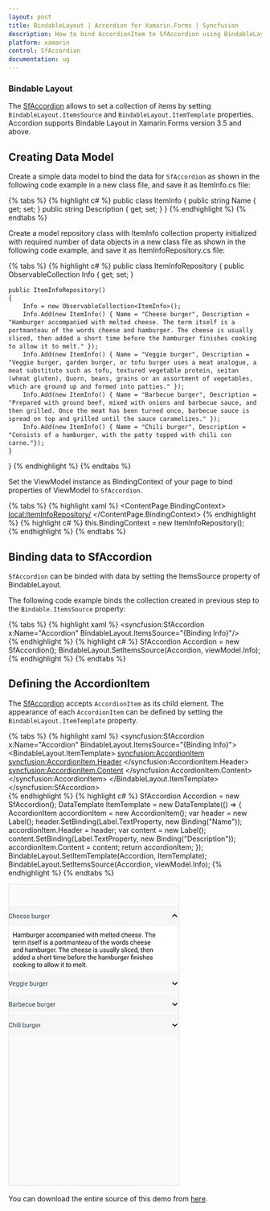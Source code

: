 ```yaml
---
layout: post
title: BindableLayout | Accordion for Xamarin.Forms | Syncfusion
description: How to bind AccordionItem to SfAccordion using BindableLayout
platform: xamarin
control: SfAccordion
documentation: ug
---
```


### Bindable Layout

The [SfAccordion](https://help.syncfusion.com/cr/cref_files/xamarin/Syncfusion.Expander.XForms~Syncfusion.XForms.Accordion.SfAccordion.html) allows to set a collection of items by setting `BindableLayout.ItemsSource` and `BindableLayout.ItemTemplate` properties. Accordion supports Bindable Layout in Xamarin.Forms version 3.5 and above.

## Creating Data Model

Create a simple data model to bind the data for `SfAccordion` as shown in the following code example in a new class file, and save it as ItemInfo.cs file:

{% tabs %}
{% highlight c# %}
public class ItemInfo
{
    public string Name { get; set; }
    public string Description { get; set; }
}
{% endhighlight %}
{% endtabs %}

Create a model repository class with ItemInfo collection property initialized with required number of data objects in a new class file as shown in the following code example, and save it as ItemInfoRepository.cs file:

{% tabs %}
{% highlight c# %}
public class ItemInfoRepository
{
    public ObservableCollection<ItemInfo> Info { get; set; }

    public ItemInfoRepository()
    {
        Info = new ObservableCollection<ItemInfo>();
        Info.Add(new ItemInfo() { Name = "Cheese burger", Description = "Hamburger accompanied with melted cheese. The term itself is a portmanteau of the words cheese and hamburger. The cheese is usually sliced, then added a short time before the hamburger finishes cooking to allow it to melt." });
        Info.Add(new ItemInfo() { Name = "Veggie burger", Description = "Veggie burger, garden burger, or tofu burger uses a meat analogue, a meat substitute such as tofu, textured vegetable protein, seitan (wheat gluten), Quorn, beans, grains or an assortment of vegetables, which are ground up and formed into patties." });
        Info.Add(new ItemInfo() { Name = "Barbecue burger", Description = "Prepared with ground beef, mixed with onions and barbecue sauce, and then grilled. Once the meat has been turned once, barbecue sauce is spread on top and grilled until the sauce caramelizes." });
        Info.Add(new ItemInfo() { Name = "Chili burger", Description = "Consists of a hamburger, with the patty topped with chili con carne."});
    }
}
{% endhighlight %}
{% endtabs %}

Set the ViewModel instance as BindingContext of your page to bind properties of ViewModel to `SfAccordion`.

{% tabs %} 
{% highlight xaml %}
<ContentPage.BindingContext>
    <local:ItemInfoRepository/>
</ContentPage.BindingContext>
{% endhighlight %}
{% highlight c# %}
this.BindingContext = new ItemInfoRepository();      
{% endhighlight %}
{% endtabs %}

## Binding data to SfAccordion

`SfAccordion` can be binded with data by setting the ItemsSource property of BindableLayout.

The following code example binds the collection created in previous step to the `Bindable.ItemsSource` property:

{% tabs %}
{% highlight xaml %}
<ContentPage xmlns="http://xamarin.com/schemas/2014/forms"
             xmlns:x="http://schemas.microsoft.com/winfx/2009/xaml"
             xmlns:syncfusion="clr-namespace:Syncfusion.XForms.Accordion;assembly=Syncfusion.Expander.XForms"
             xmlns:local="clr-namespace:AccordionBindableLayout"
             x:Class="AccordionBindableLayout.MainPage">
    <syncfusion:SfAccordion x:Name="Accordion" BindableLayout.ItemsSource="{Binding Info}"/>
</ContentPage>      
{% endhighlight %}
{% highlight c# %}
SfAccordion Accordion = new SfAccordion();
BindableLayout.SetItemsSource(Accordion, viewModel.Info);
{% endhighlight %}
{% endtabs %}

## Defining the AccordionItem

The [SfAccordion](https://help.syncfusion.com/cr/cref_files/xamarin/Syncfusion.Expander.XForms~Syncfusion.XForms.Accordion.SfAccordion.html) accepts `AccordionItem` as its child element. The appearance of each `AccordionItem` can be defined by setting the `BindableLayout.ItemTemplate` property.

{% tabs %}
{% highlight xaml %}
<syncfusion:SfAccordion x:Name="Accordion" BindableLayout.ItemsSource="{Binding Info}">
    <BindableLayout.ItemTemplate>
        <DataTemplate>
            <syncfusion:AccordionItem>
                <syncfusion:AccordionItem.Header>
                    <Label Text="{Binding Name}"/>
                </syncfusion:AccordionItem.Header>
                <syncfusion:AccordionItem.Content>
                    <Label Text="{Binding Description}"/>
                </syncfusion:AccordionItem.Content>
            </syncfusion:AccordionItem>
        </DataTemplate>
    </BindableLayout.ItemTemplate>
</syncfusion:SfAccordion>     
{% endhighlight %}
{% highlight c# %}
SfAccordion Accordion = new SfAccordion();
DataTemplate ItemTemplate = new DataTemplate(() =>
{
    AccordionItem accordionItem = new AccordionItem();
    var header = new Label();
    header.SetBinding(Label.TextProperty, new Binding("Name"));
    accordionItem.Header = header;
    var content = new Label();
    content.SetBinding(Label.TextProperty, new Binding("Description"));
    accordionItem.Content = content;
    return accordionItem;
});
BindableLayout.SetItemTemplate(Accordion, ItemTemplate);
BindableLayout.SetItemsSource(Accordion, viewModel.Info);
{% endhighlight %}
{% endtabs %}

![Xamarin Forms Accordion with Bimdable Layout](accordion_images/xamarin-forms-accordion.png)

You can download the entire source of this demo from [here]().